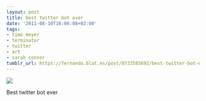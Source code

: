 ```yaml
---
layout: post
title: best twitter bot ever
date: '2011-08-10T16:06:08+02:00'
tags:
- timo meyer
- terminator
- twitter
- art
- sarah connor
tumblr_url: https://fernando.blat.es/post/8733585692/best-twitter-bot-ever
---
```

 ![](/tumblr_files/tumblr_lpk800NLL71qa0q13o1_1280.jpg)  

Best twitter bot ever
